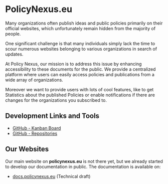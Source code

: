 # PolicyNexus.eu

Many organizations often publish ideas and public policies primarily on their official websites, which unfortunately remain hidden from the majority of people.

One significant challenge is that many individuals simply lack the time to scour numerous websites belonging to various organizations in search of updates.

At Policy Nexus, our mission is to address this issue by enhancing accessibility to these documents for the public. We provide a centralized platform where users can easily access policies and publications from a wide array of organizations.

Moreover we want to provide users with lots of cool features, like to get Statistics about the published Policies or enable notifications if there are changes for the organizations you subscribed to.

## Development Links and Tools

- [GitHub - Kanban Board](https://github.com/orgs/policynexus/projects/1)
- [GitHub - Repositories](https://github.com/orgs/policynexus/repositories)

## Our Websites

Our main website on **policynexus.eu** is not there yet,
but we already started to develop our documentation in public.
The documentation is available on:

- [docs.policynexus.eu](https://docs.policynexus.eu/) (Technical draft)

